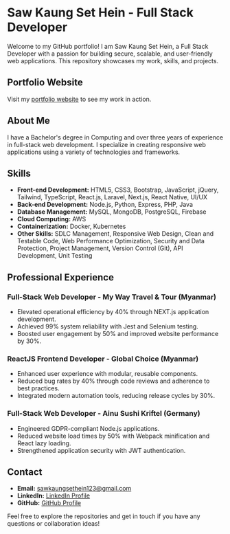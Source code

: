 # Saw Kaung Set Hein - Full Stack Developer

Welcome to my GitHub portfolio! I am Saw Kaung Set Hein, a Full Stack Developer with a passion for building secure, scalable, and user-friendly web applications. This repository showcases my work, skills, and projects.

## Portfolio Website

Visit my [portfolio website](https://www.sawkaungsethein.online) to see my work in action.

## About Me

I have a Bachelor's degree in Computing and over three years of experience in full-stack web development. I specialize in creating responsive web applications using a variety of technologies and frameworks.

## Skills

- **Front-end Development:** HTML5, CSS3, Bootstrap, JavaScript, jQuery, Tailwind, TypeScript, React.js, Laravel, Next.js, React Native, UI/UX
- **Back-end Development:** Node.js, Python, Express, PHP, Java
- **Database Management:** MySQL, MongoDB, PostgreSQL, Firebase
- **Cloud Computing:** AWS
- **Containerization:** Docker, Kubernetes
- **Other Skills:** SDLC Management, Responsive Web Design, Clean and Testable Code, Web Performance Optimization, Security and Data Protection, Project Management, Version Control (Git), API Development, Unit Testing

## Professional Experience

### Full-Stack Web Developer - My Way Travel & Tour (Myanmar)
- Elevated operational efficiency by 40% through NEXT.js application development.
- Achieved 99% system reliability with Jest and Selenium testing.
- Boosted user engagement by 50% and improved website performance by 30%.

### ReactJS Frontend Developer - Global Choice (Myanmar)
- Enhanced user experience with modular, reusable components.
- Reduced bug rates by 40% through code reviews and adherence to best practices.
- Integrated modern automation tools, reducing release cycles by 30%.

### Full-Stack Web Developer - Ainu Sushi Kriftel (Germany)
- Engineered GDPR-compliant Node.js applications.
- Reduced website load times by 50% with Webpack minification and React lazy loading.
- Strengthened application security with JWT authentication.

## Contact

- **Email:** sawkaungsethein123@gmail.com
- **LinkedIn:** [LinkedIn Profile](https://www.linkedin.com)
- **GitHub:** [GitHub Profile](https://www.github.com)

Feel free to explore the repositories and get in touch if you have any questions or collaboration ideas!
